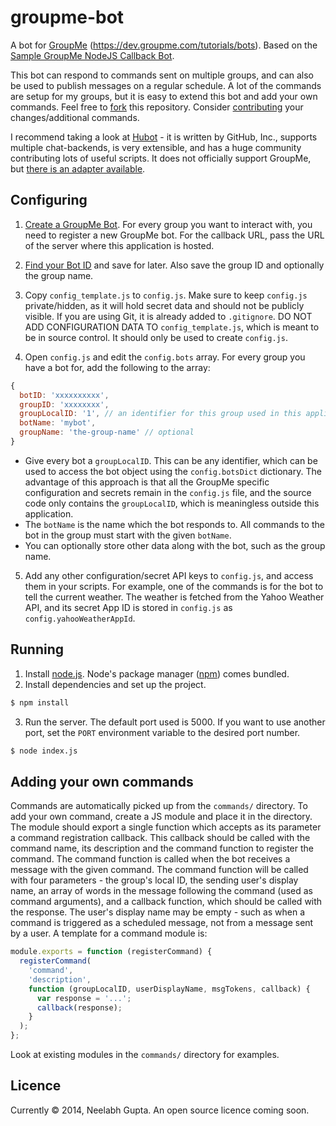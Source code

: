 groupme-bot
===========
A bot for [GroupMe](https://groupme.com/) (https://dev.groupme.com/tutorials/bots).
Based on the [Sample GroupMe NodeJS Callback Bot](https://github.com/groupme/bot-tutorial-nodejs).

This bot can respond to commands sent on multiple groups, and can also be used to publish messages on a regular schedule.
A lot of the commands are setup for my groups, but it is easy to extend this bot and add your own commands.
Feel free to [fork](https://help.github.com/articles/fork-a-repo/) this repository.
Consider [contributing](https://guides.github.com/activities/contributing-to-open-source/#contributing) your changes/additional commands.

I recommend taking a look at [Hubot](https://hubot.github.com/) - it is written by GitHub, Inc., supports multiple
chat-backends, is very extensible, and has a huge community contributing lots of useful scripts. It does not officially support
GroupMe, but [there is an adapter available](https://github.com/AdamEdgett/hubot-groupme).

Configuring
-----------
1. [Create a GroupMe Bot](https://github.com/groupme/bot-tutorial-nodejs#next-create-a-groupme-bot).
  For every group you want to interact with, you need to register a new GroupMe bot. For the callback URL, pass the URL of the server where this application is hosted.

2. [Find your Bot ID](https://github.com/neelabhg/groupme-bot#find-your-bot-id) and save for later. Also save the group ID and optionally the group name.

3. Copy `config_template.js` to `config.js`. Make sure to keep `config.js` private/hidden, as it will hold secret data and should not be publicly visible.
  If you are using Git, it is already added to `.gitignore`. DO NOT ADD CONFIGURATION DATA TO `config_template.js`, which is meant to be in source control.
  It should only be used to create `config.js`.

4. Open `config.js` and edit the `config.bots` array. For every group you have a bot for, add the following to the array:  
  ```js
  {
    botID: 'xxxxxxxxxx',
    groupID: 'xxxxxxxx',
    groupLocalID: '1', // an identifier for this group used in this application only
    botName: 'mybot',
    groupName: 'the-group-name' // optional
  }
  ```
  * Give every bot a `groupLocalID`. This can be any identifier, which can be used to access the bot object using the `config.botsDict` dictionary.
  The advantage of this approach is that all the GroupMe specific configuration and secrets remain in the `config.js` file,
  and the source code only contains the `groupLocalID`, which is meaningless outside this application.
  * The `botName` is the name which the bot responds to. All commands to the bot in the group must start with the given `botName`.
  * You can optionally store other data along with the bot, such as the group name.

5. Add any other configuration/secret API keys to `config.js`, and access them in your scripts.
  For example, one of the commands is for the bot to tell the current weather.
  The weather is fetched from the Yahoo Weather API, and its secret App ID is stored in `config.js` as `config.yahooWeatherAppId`.

Running
-------
1. Install [node.js](http://nodejs.org/). Node's package manager ([npm](https://www.npmjs.org/)) comes bundled.
2. Install dependencies and set up the project.  
```sh
$ npm install
```
3. Run the server. The default port used is 5000. If you want to use another port, set the `PORT` environment variable to the desired port number.  
```sh
$ node index.js
```

Adding your own commands
------------------------
Commands are automatically picked up from the `commands/` directory. To add your own command, create a JS module and place it in the directory.
The module should export a single function which accepts as its parameter a command registration callback. This callback should be called with the
command name, its description and the command function to register the command. The command function is called when the bot receives a message with
the given command. The command function will be called with four parameters - the group's local ID, the sending user's display name, an array of
words in the message following the command (used as command arguments), and a callback function, which should be called with the response.
The user's display name may be empty - such as when a command is triggered as a scheduled message, not from a message sent by a user.
A template for a command module is:
```js
module.exports = function (registerCommand) {
  registerCommand(
    'command',
    'description',
    function (groupLocalID, userDisplayName, msgTokens, callback) {
      var response = '...';
      callback(response);
    }
  );
};
```
Look at existing modules in the `commands/` directory for examples.

Licence
-------
Currently &copy; 2014, Neelabh Gupta. An open source licence coming soon.
